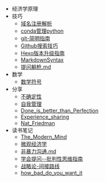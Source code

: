 * 经济学原理
* 技巧
  * [域名注册解析](/技巧/域名注册解析.md)
  * [conda管理python](/技巧/conda管理python.md)
  * [git-简明指南](/技巧/git-简明指南.md)
  * [Github搜索技巧](/技巧/Github搜索技巧.md)
  * [Hexo版本升级指南](/技巧/Hexo版本升级指南.md)
  * [MarkdownSyntax](/技巧/MarkdownSyntax.md)
  * [提问躺枪.md](/技巧/提问躺枪.md)
* 数学
  * [数学符号](/数学/数学符号.md)
* 分享
  * [不确定性](/分享/不确定性.md)
  * [自我管理](/分享/自我管理.md)
  * [Done_is_better_than_Perfection](/分享/Done_is_better_than_Perfection.md)
  * [Experience_sharing](/分享/Experience_sharing.md)
  * [Nat_Friedman](/分享/Nat_Friedman.md)
* 读书笔记
  * [The_Modern_Mind](/读书笔记/The_Modern_Mind.md)
  * [微观经济学](/读书笔记/经济学原理/微观经济学.md)
  * [非暴力沟通.md](/读书笔记/非暴力沟通.md)
  * [学会提问--批判性思维指南](/读书笔记/学会提问--批判性思维指南.md)
  * [战略论-间接路线](/读书笔记/战略论-间接路线.md)
  * [how_bad_do_you_want_it](/读书笔记/how_bad_do_you_want_it.md)